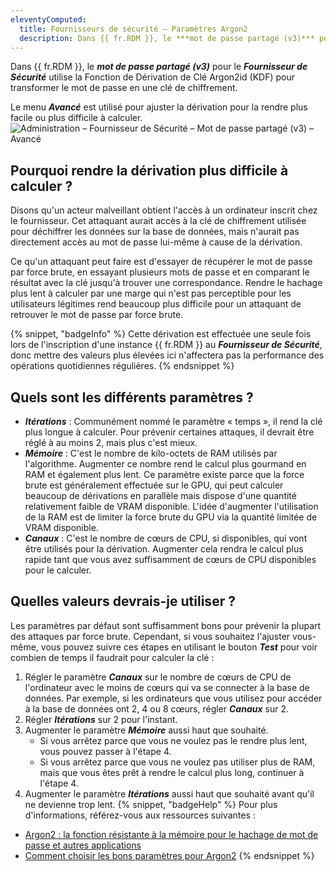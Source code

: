 ```yaml
---
eleventyComputed:
  title: Fournisseurs de sécurité – Paramètres Argon2
  description: Dans {{ fr.RDM }}, le ***mot de passe partagé (v3)*** pour le ***Fournisseur de Sécurité*** utilise la Fonction de Dérivation de Clé Argon2id (KDF) pour transformer le mot de passe en une clé de chiffrement.
---
```

Dans {{ fr.RDM }}, le ***mot de passe partagé (v3)*** pour le ***Fournisseur de Sécurité*** utilise la Fonction de Dérivation de Clé Argon2id (KDF) pour transformer le mot de passe en une clé de chiffrement.

Le menu ***Avancé*** est utilisé pour ajuster la dérivation pour la rendre plus facile ou plus difficile à calculer.
![Administration – Fournisseur de Sécurité – Mot de passe partagé (v3) – Avancé](https://cdnweb.devolutions.net/docs/docs_en_kb_KB5017.png)

## Pourquoi rendre la dérivation plus difficile à calculer ?
Disons qu'un acteur malveillant obtient l'accès à un ordinateur inscrit chez le fournisseur. Cet attaquant aurait accès à la clé de chiffrement utilisée pour déchiffrer les données sur la base de données, mais n'aurait pas directement accès au mot de passe lui-même à cause de la dérivation.

Ce qu'un attaquant peut faire est d'essayer de récupérer le mot de passe par force brute, en essayant plusieurs mots de passe et en comparant le résultat avec la clé jusqu'à trouver une correspondance. Rendre le hachage plus lent à calculer par une marge qui n'est pas perceptible pour les utilisateurs légitimes rend beaucoup plus difficile pour un attaquant de retrouver le mot de passe par force brute.

{% snippet, "badgeInfo" %}
Cette dérivation est effectuée une seule fois lors de l'inscription d'une instance {{ fr.RDM }} au ***Fournisseur de Sécurité***, donc mettre des valeurs plus élevées ici n'affectera pas la performance des opérations quotidiennes régulières.
{% endsnippet %}

## Quels sont les différents paramètres ?
* ***Itérations*** : Communément nommé le paramètre « temps », il rend la clé plus longue à calculer. Pour prévenir certaines attaques, il devrait être réglé à au moins 2, mais plus c'est mieux.
* ***Mémoire*** : C'est le nombre de kilo-octets de RAM utilisés par l'algorithme. Augmenter ce nombre rend le calcul plus gourmand en RAM et également plus lent. Ce paramètre existe parce que la force brute est généralement effectuée sur le GPU, qui peut calculer beaucoup de dérivations en parallèle mais dispose d'une quantité relativement faible de VRAM disponible. L'idée d'augmenter l'utilisation de la RAM est de limiter la force brute du GPU via la quantité limitée de VRAM disponible.
* ***Canaux*** : C'est le nombre de cœurs de CPU, si disponibles, qui vont être utilisés pour la dérivation. Augmenter cela rendra le calcul plus rapide tant que vous avez suffisamment de cœurs de CPU disponibles pour le calculer.

## Quelles valeurs devrais-je utiliser ?
Les paramètres par défaut sont suffisamment bons pour prévenir la plupart des attaques par force brute. Cependant, si vous souhaitez l'ajuster vous-même, vous pouvez suivre ces étapes en utilisant le bouton ***Test*** pour voir combien de temps il faudrait pour calculer la clé :

1. Régler le paramètre ***Canaux*** sur le nombre de cœurs de CPU de l'ordinateur avec le moins de cœurs qui va se connecter à la base de données. Par exemple, si les ordinateurs que vous utilisez pour accéder à la base de données ont 2, 4 ou 8 cœurs, régler ***Canaux*** sur 2.
1. Régler ***Itérations*** sur 2 pour l'instant.
1. Augmenter le paramètre ***Mémoire*** aussi haut que souhaité.
    * Si vous arrêtez parce que vous ne voulez pas le rendre plus lent, vous pouvez passer à l'étape 4.
    * Si vous arrêtez parce que vous ne voulez pas utiliser plus de RAM, mais que vous êtes prêt à rendre le calcul plus long, continuer à l'étape 4.
4. Augmenter le paramètre ***Itérations*** aussi haut que souhaité avant qu'il ne devienne trop lent.
{% snippet, "badgeHelp" %}
Pour plus d'informations, référez-vous aux ressources suivantes :

* [Argon2 : la fonction résistante à la mémoire pour le hachage de mot de passe et autres applications](https://www.password-hashing.net/argon2-specs.pdf)
* [Comment choisir les bons paramètres pour Argon2](https://www.twelve21.io/how-to-choose-the-right-parameters-for-argon2/)
{% endsnippet %}